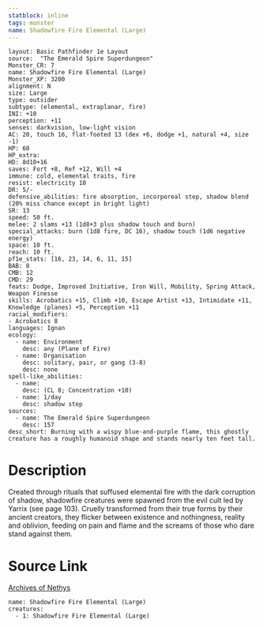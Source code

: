 ```yaml
---
statblock: inline
tags: monster
name: Shadowfire Fire Elemental (Large)
---
```

```statblock
layout: Basic Pathfinder 1e Layout
source:  "The Emerald Spire Superdungeon"
Monster_CR: 7
name: Shadowfire Fire Elemental (Large)
Monster_XP: 3200
alignment: N
size: Large
type: outsider
subtype: (elemental, extraplanar, fire)
INI: +10
perception: +11
senses: darkvision, low-light vision
AC: 20, touch 16, flat-footed 13 (dex +6, dodge +1, natural +4, size -1)
HP: 60
HP_extra: 
HD: 8d10+16
saves: Fort +8, Ref +12, Will +4
immune: cold, elemental traits, fire
resist: electricity 10
DR: 5/-
defensive_abilities: fire absorption, incorporeal step, shadow blend (20% miss chance except in bright light)
SR: 13
speed: 50 ft.
melee: 2 slams +13 (1d8+3 plus shadow touch and burn)
special_attacks: burn (1d8 fire, DC 16), shadow touch (1d6 negative energy)
space: 10 ft.
reach: 10 ft.
pf1e_stats: [16, 23, 14, 6, 11, 15]
BAB: 8
CMB: 12
CMD: 29
feats: Dodge, Improved Initiative, Iron Will, Mobility, Spring Attack, Weapon Finesse
skills: Acrobatics +15, Climb +10, Escape Artist +13, Intimidate +11, Knowledge (planes) +5, Perception +11
racial_modifiers:
- Acrobatics 8
languages: Ignan
ecology:
  - name: Environment
    desc: any (Plane of Fire)
  - name: Organisation
    desc: solitary, pair, or gang (3-8)
    desc: none
spell-like_abilities:
  - name:
    desc: (CL 8; Concentration +10)
  - name: 1/day
    desc: shadow step
sources:
  - name: The Emerald Spire Superdungeon
    desc: 157
desc_short: Burning with a wispy blue-and-purple flame, this ghostly creature has a roughly humanoid shape and stands nearly ten feet tall.
```
# Description
Created through rituals that suffused elemental fire with the dark corruption of shadow, shadowfire creatures were spawned from the evil cult led by Yarrix (see page 103). Cruelly transformed from their true forms by their ancient creators, they flicker between existence and nothingness, reality and oblivion, feeding on pain and flame and the screams of those who dare stand against them.
# Source Link
[Archives of Nethys](https://aonprd.com/MonsterDisplay.aspx?ItemName=Shadowfire%20Fire%20Elemental%20(Large))
```encounter-table
name: Shadowfire Fire Elemental (Large)
creatures:
  - 1: Shadowfire Fire Elemental (Large)
```
